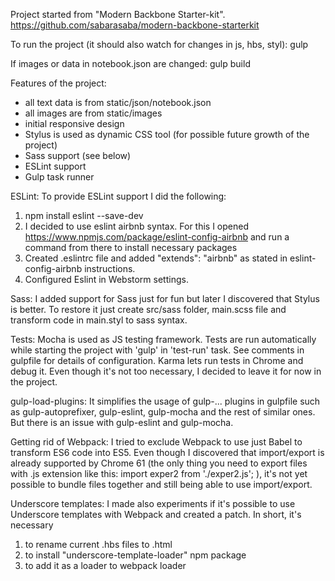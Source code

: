 Project started from "Modern Backbone Starter-kit".
https://github.com/sabarasaba/modern-backbone-starterkit

To run the project (it should also watch for changes in js, hbs, styl):
gulp

If images or data in notebook.json are changed:
gulp build

Features of the project:
- all text data is from static/json/notebook.json
- all images are from static/images
- initial responsive design
- Stylus is used as dynamic CSS tool (for possible future growth of the project)
- Sass support (see below)
- ESLint support
- Gulp task runner

ESLint:
To provide ESLint support I did the following:
1) npm install eslint --save-dev
2) I decided to use eslint airbnb syntax. For this I opened https://www.npmjs.com/package/eslint-config-airbnb and run a command from there to install necessary packages
3) Created .eslintrc file and added "extends": "airbnb" as stated in eslint-config-airbnb instructions.
4) Configured Eslint in Webstorm settings.

Sass:
I added support for Sass just for fun but later I discovered that Stylus is better.
To restore it just create src/sass folder, main.scss file and transform code in main.styl to sass syntax.

Tests:
Mocha is used as JS testing framework. Tests are run automatically while starting the project with 'gulp' in 'test-run' task.
See comments in gulpfile for details of configuration.
Karma lets run tests in Chrome and debug it. Even though it's not too necessary, I decided to leave it for now in the project.

gulp-load-plugins:
It simplifies the usage of gulp-... plugins in gulpfile such as gulp-autoprefixer, gulp-eslint, gulp-mocha
and the rest of similar ones. But there is an issue with gulp-eslint and gulp-mocha.

Getting rid of Webpack:
I tried to exclude Webpack to use just Babel to transform ES6 code into ES5. Even though I discovered that import/export is already supported by Chrome 61
(the only thing you need to export files with .js extension like this: import exper2 from './exper2.js'; ), it's not yet possible to bundle files together
and still being able to use import/export.

Underscore templates:
I made also experiments if it's possible to use Underscore templates with Webpack and created a patch. In short, it's necessary
1) to rename current .hbs files to .html
2) to install "underscore-template-loader" npm package
3) to add it as a loader to webpack loader
